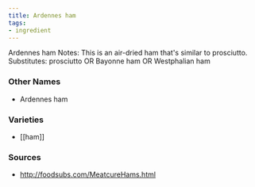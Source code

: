 ```yaml
---
title: Ardennes ham
tags:
- ingredient
---
```

Ardennes ham Notes: This is an air-dried ham that's similar to prosciutto. Substitutes: prosciutto OR Bayonne ham OR Westphalian ham

### Other Names

* Ardennes ham

### Varieties

* [[ham]]

### Sources
* http://foodsubs.com/MeatcureHams.html
